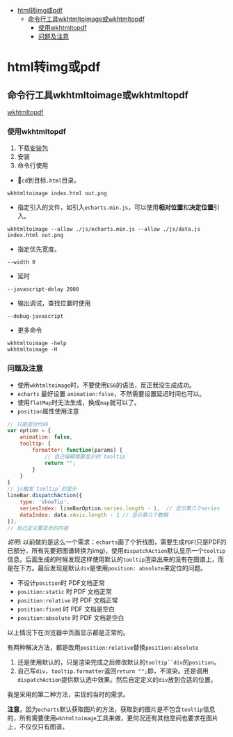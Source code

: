 <!--
 * @Author: tangdaoyong
 * @Date: 2021-02-05 13:58:08
 * @LastEditors: tangdaoyong
 * @LastEditTime: 2021-02-05 14:58:11
 * @Description: html转img或pdf
-->
<!-- TOC -->

- [html转img或pdf](#html转img或pdf)
    - [命令行工具wkhtmltoimage或wkhtmltopdf](#命令行工具wkhtmltoimage或wkhtmltopdf)
        - [使用wkhtmltopdf](#使用wkhtmltopdf)
        - [问题及注意](#问题及注意)

<!-- /TOC -->
# html转img或pdf

## 命令行工具wkhtmltoimage或wkhtmltopdf

[wkhtmltopdf](https://wkhtmltopdf.org/index.html)

### 使用wkhtmltopdf

1. 下载[安装包](https://wkhtmltopdf.org/downloads.html)
2. 安装
3. 命令行使用

* `cd`到目标`.html`目录。 
```
wkhtmltoimage index.html out.png
```
* 指定引入的文件，如引入`echarts.min.js`，可以使用**相对位置**和**决定位置**引入。

```
wkhtmltoimage --allow ./js/echarts.min.js --allow ./js/data.js index.html out.png
```
* 指定优先宽度。
```
--width 0
```
* 延时
```
--javascript-delay 2000
```
* 输出调试，查找位置时使用
```
--debug-javascript
```
* 更多命令
```
wkhtmltoimage -help
wkhtmltoimage -H
```
### 问题及注意

* 使用`wkhtmltoimage`时，不要使用`ES6`的语法，反正我没生成成功。
* `echarts` 最好设置 `animation:false`，不然需要设置延迟时间也可以。
* 使用`flatMap`时无法生成，换成`map`就可以了。
* `position`属性使用注意

```js
// 只是部分代码
var option = {
    animation: false,
    tooltip: {
        formatter: function(params) {
            // 自己编辑需要显示的`tooltip`
            return "";
        }
    }
}
// js触发`tooltip`的显示
lineBar.dispatchAction({
    type: 'showTip',
    seriesIndex: lineBarOption.series.length - 1,  // 显示第几个series
    dataIndex: data.xAxis.length - 1 // 显示第几个数据
});
// 自己定义要显示的内容
```

*说明*: 以前做的是这么一个需求：`echarts`画了个折线图，需要生成`PDF`(只是PDF的已部分，所有先要把图谱转换为img)，使用`dispatchAction`默认显示一个`tooltip`信息。后面生成的时候发现这样使用默认的`tooltip`渲染出来的没有在图谱上，而是在下方。最后发现是默认`div`是使用`position: absolute`来定位的问题。

* 不设计`position`时 PDF文档正常
* `position:static` 时 PDF 文档正常
* `position:relative` 时 PDF 文档正常
* `position:fixed` 时 PDF 文档是空白
* `position:absolute` 时 PDF 文档是空白

以上情况下在浏览器中页面显示都是正常的。

有两种解决方法，都是改用`position:relative`替换`position:absolute`

1. 还是使用默认的，只是渲染完成之后修改默认的`tooltip``div`的`position`。
2. 自己写`div`，`tooltip.formatter`返回`return "";`即，不渲染。还是调用`dispatchAction`提供默认选中效果。然后自定定义的`div`放到合适的位置。

我是采用的第二种方法，实现的当时的需求。

**注意**，因为`echarts`默认获取图片的方法，获取到的图片是不包含`tooltip`信息的，所有需要使用`wkhtmltoimage`工具来做，更何况还有其他空间也要求在图片上，不仅仅只有图谱。